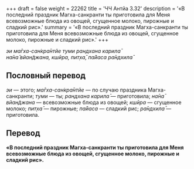 +++
draft = false
weight = 22262
title = 'ЧЧ Антйа 3.32'
description = '«В последний праздник Магха-санкранти ты приготовила для Меня всевозможные блюда из овощей, сгущенное молоко, пирожные и сладкий рис».'
summary = '«В последний праздник Магха-санкранти ты приготовила для Меня всевозможные блюда из овощей, сгущенное молоко, пирожные и сладкий рис».'
+++

_эи ма̄гха-сан̇кра̄нтйе туми рандхана карила̄  
на̄на̄ вйан̃джана, кшӣра, пит̣ха̄, па̄йаса ра̄ндхила̄_

## Пословный перевод

_эи_ — этого; _ма̄гха_\-_сан̇кра̄нтйе_ — по случаю праздника Магха-санкранти; _туми_ — ты; _рандхана_ _карила̄_ — приготовила; _на̄на̄_ _вйан̃джана_ — всевозможные блюда из овощей; _кшӣра_ — сгущенное молоко; _пит̣ха̄_ — пирожные; _па̄йаса_ — сладкий рис; _ра̄ндхила̄_ — приготовила.

## Перевод

**«В последний праздник Магха-санкранти ты приготовила для Меня всевозможные блюда из овощей, сгущенное молоко, пирожные и сладкий рис».**
